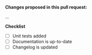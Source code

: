 **Changes proposed in this pull request:**

...

**Checklist**

- [ ] Unit tests added
- [ ] Documentation is up-to-date
- [ ] Changelog is updated